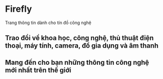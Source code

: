 # Firefly
Trang thông tin dành cho tín đồ công nghệ
## Trao đổi về khoa học, công nghệ, thủ thuật điện thoại, máy tính, camera, đồ gia dụng và âm thanh 
## Mang đến cho bạn những thông tin công nghệ mới nhất trên thế giới
